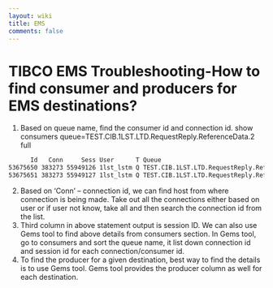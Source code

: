 ```yaml
---
layout: wiki
title: EMS
comments: false
---
```

# TIBCO EMS Troubleshooting-How to find consumer and producers for EMS destinations?

1. Based on queue name, find the consumer id and connection id.
show  consumers queue=TEST.CIB.1LST.LTD.RequestReply.ReferenceData.2 full

```bash
      Id   Conn     Sess User      T Queue                                              
53675650 383273 55949126 1lst_lstm Q TEST.CIB.1LST.LTD.RequestReply.ReferenceData.2
53675651 383273 55949127 1lst_lstm Q TEST.CIB.1LST.LTD.RequestReply.ReferenceData.2
```
2. Based on ‘Conn’ – connection id, we can find host from where connection is being made. Take out all the connections either based on user or if user not know, take all and then search the connection id from the list. 
3. Third column in above statement output is session ID. We can also use Gems tool to find above details from consumers section. In Gems tool, go to consumers and sort the queue name, it list down connection id and session id for each connection/consumer id.
4. To find the producer for a given destination, best way to find the details is to use Gems tool. Gems tool provides the producer column as well for each destination.
